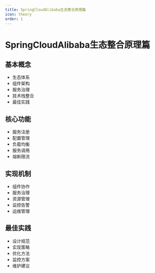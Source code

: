 ```yaml
---
title: SpringCloudAlibaba生态整合原理篇
icon: theory
order: 1
---
```


# SpringCloudAlibaba生态整合原理篇

## 基本概念
- 生态体系
- 组件架构
- 服务治理
- 技术栈整合
- 最佳实践

## 核心功能
- 服务注册
- 配置管理
- 负载均衡
- 服务调用
- 熔断限流

## 实现机制
- 组件协作
- 服务治理
- 资源管理
- 监控告警
- 运维管理

## 最佳实践
- 设计规范
- 实现策略
- 优化方法
- 监控方案
- 维护建议
